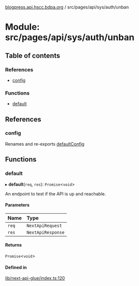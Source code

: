 [blogpress.api.hscc.bdpa.org](../README.md) / src/pages/api/sys/auth/unban

# Module: src/pages/api/sys/auth/unban

## Table of contents

### References

- [config](src_pages_api_sys_auth_unban.md#config)

### Functions

- [default](src_pages_api_sys_auth_unban.md#default)

## References

### config

Renames and re-exports [defaultConfig](src_backend_api.md#defaultconfig)

## Functions

### default

▸ **default**(`req`, `res`): `Promise`<`void`\>

An endpoint to test if the API is up and reachable.

#### Parameters

| Name | Type |
| :------ | :------ |
| `req` | `NextApiRequest` |
| `res` | `NextApiResponse` |

#### Returns

`Promise`<`void`\>

#### Defined in

[lib/next-api-glue/index.ts:120](https://github.com/nhscc/blogpress.api.hscc.bdpa.org/blob/742232e/lib/next-api-glue/index.ts#L120)
